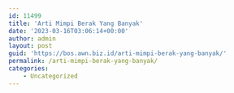 ```yaml
---
id: 11499
title: 'Arti Mimpi Berak Yang Banyak'
date: '2023-03-16T03:06:14+00:00'
author: admin
layout: post
guid: 'https://bos.awn.biz.id/arti-mimpi-berak-yang-banyak/'
permalink: /arti-mimpi-berak-yang-banyak/
categories:
    - Uncategorized
---
```


